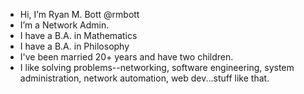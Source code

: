 - Hi, I’m Ryan M. Bott     @rmbott
- I’m a Network Admin.
- I have a B.A. in Mathematics
- I have a B.A. in Philosophy
- I've been married 20+ years and have two children.
- I like solving problems--networking, software engineering, system administration, network automation, web dev...stuff like that.
